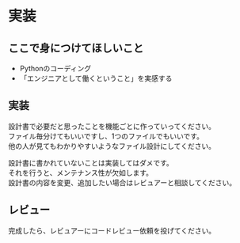 # 実装

## ここで身につけてほしいこと
- Pythonのコーディング
- 「エンジニアとして働くということ」を実感する

## 実装  
設計書で必要だと思ったことを機能ごとに作っていってください。  
ファイル毎分けてもいいですし、1つのファイルでもいいです。  
他の人が見てもわかりやすいようなファイル設計にしてください。  

設計書に書かれていないことは実装してはダメです。  
それを行うと、メンテナンス性が欠如します。  
設計書の内容を変更、追加したい場合はレビュアーと相談してください。
  
## レビュー  
完成したら、レビュアーにコードレビュー依頼を投げてください。  
  
